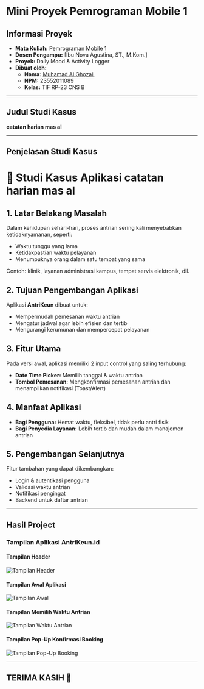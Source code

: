 # Mini Proyek Pemrograman Mobile 1

## Informasi Proyek

- **Mata Kuliah:** Pemrograman Mobile 1  
- **Dosen Pengampu:** [Ibu Nova Agustina, ST., M.Kom.]  
- **Proyek:** Daily Mood & Activity Logger  
- **Dibuat oleh:**  
  - **Nama:** [Muhamad Al Ghozali](https://github.com/MasAlGhozali)  
  - **NPM:** 23552011089
  - **Kelas:** TIF RP-23 CNS B 

---

## Judul Studi Kasus

**catatan harian mas al**  

---

## Penjelasan Studi Kasus

<h1>📌 Studi Kasus Aplikasi catatan harian mas al</h1>

  <div class="section">
    <h2>1. Latar Belakang Masalah</h2>
    <p>
      Dalam kehidupan sehari-hari, proses antrian sering kali menyebabkan ketidaknyamanan, seperti:
    </p>
    <ul>
      <li>Waktu tunggu yang lama</li>
      <li>Ketidakpastian waktu pelayanan</li>
      <li>Menumpuknya orang dalam satu tempat yang sama</li>
    </ul>
    <p>Contoh: klinik, layanan administrasi kampus, tempat servis elektronik, dll.</p>
  </div>

  <div class="section">
    <h2>2. Tujuan Pengembangan Aplikasi</h2>
    <p>Aplikasi <strong>AntriKeun</strong> dibuat untuk:</p>
    <ul>
      <li>Mempermudah pemesanan waktu antrian</li>
      <li>Mengatur jadwal agar lebih efisien dan tertib</li>
      <li>Mengurangi kerumunan dan mempercepat pelayanan</li>
    </ul>
  </div>

  <div class="section">
    <h2>3. Fitur Utama</h2>
    <p>Pada versi awal, aplikasi memiliki 2 input control yang saling terhubung:</p>
    <ul>
      <li><strong>Date Time Picker:</strong> Memilih tanggal & waktu antrian</li>
      <li><strong>Tombol Pemesanan:</strong> Mengkonfirmasi pemesanan antrian dan menampilkan notifikasi (Toast/Alert)</li>
    </ul>
  </div>

  <div class="section">
    <h2>4. Manfaat Aplikasi</h2>
    <ul>
      <li><strong>Bagi Pengguna:</strong> Hemat waktu, fleksibel, tidak perlu antri fisik</li>
      <li><strong>Bagi Penyedia Layanan:</strong> Lebih tertib dan mudah dalam manajemen antrian</li>
    </ul>
  </div>

  <div class="section">
    <h2>5. Pengembangan Selanjutnya</h2>
    <p>Fitur tambahan yang dapat dikembangkan:</p>
    <ul>
      <li>Login & autentikasi pengguna</li>
      <li>Validasi waktu antrian</li>
      <li>Notifikasi pengingat</li>
      <li>Backend untuk daftar antrian</li>
    </ul>
  </div>

---

## Hasil Project

### Tampilan Aplikasi AntriKeun.id

#### Tampilan Header
![Tampilan Header](https://github.com/BayuAjiPrayoga/AntriKeun.id-Mobile-1/blob/main/antrikeun.png)

#### Tampilan Awal Aplikasi
![Tampilan Awal](https://github.com/BayuAjiPrayoga/AntriKeun.id-Mobile-1/blob/main/gambar1.jpg)

#### Tampilan Memilih Waktu Antrian
![Tampilan Waktu Antrian](https://github.com/BayuAjiPrayoga/AntriKeun.id-Mobile-1/blob/main/gambar2.jpg)

#### Tampilan Pop-Up Konfirmasi Booking
![Tampilan Pop-Up Booking](https://github.com/BayuAjiPrayoga/AntriKeun.id-Mobile-1/blob/main/gambar3.jpg)

---

## TERIMA KASIH 🙏
